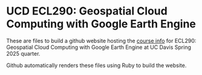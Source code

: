 # UCD ECL290: Geospatial Cloud Computing with Google Earth Engine

These are files to build a github website hosting the [course info](https://dixondan.github.io/UCD-ECL290-GEE/) for ECL290: Geospatial Cloud Computing with Google Earth Engine at UC Davis Spring 2025 quarter. 

Github automatically renders these files using Ruby to build the website.

